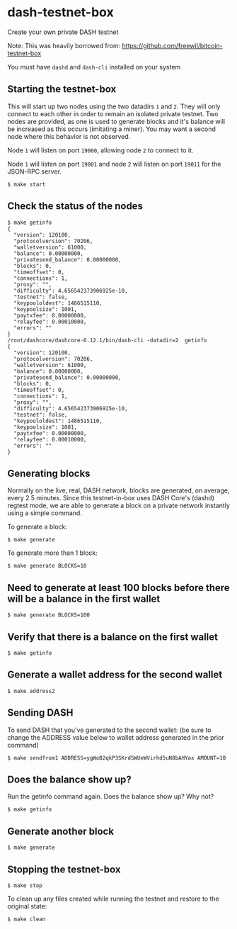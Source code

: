 # dash-testnet-box

Create your own private DASH testnet

Note: This was heavily borrowed from: https://github.com/freewil/bitcoin-testnet-box 

You must have `dashd` and `dash-cli` installed on your system

## Starting the testnet-box

This will start up two nodes using the two datadirs `1` and `2`. They
will only connect to each other in order to remain an isolated private testnet.
Two nodes are provided, as one is used to generate blocks and it's balance
will be increased as this occurs (imitating a miner). You may want a second node
where this behavior is not observed.

Node `1` will listen on port `19000`, allowing node `2` to connect to it.

Node `1` will listen on port `19001` and node `2` will listen on port `19011`
for the JSON-RPC server.


```
$ make start
```

## Check the status of the nodes

```
$ make getinfo
{
  "version": 120100,
  "protocolversion": 70206,
  "walletversion": 61000,
  "balance": 0.00000000,
  "privatesend_balance": 0.00000000,
  "blocks": 0,
  "timeoffset": 0,
  "connections": 1,
  "proxy": "",
  "difficulty": 4.656542373906925e-10,
  "testnet": false,
  "keypoololdest": 1486515110,
  "keypoolsize": 1001,
  "paytxfee": 0.00000000,
  "relayfee": 0.00010000,
  "errors": ""
}
/root/dashcore/dashcore-0.12.1/bin/dash-cli -datadir=2  getinfo
{
  "version": 120100,
  "protocolversion": 70206,
  "walletversion": 61000,
  "balance": 0.00000000,
  "privatesend_balance": 0.00000000,
  "blocks": 0,
  "timeoffset": 0,
  "connections": 1,
  "proxy": "",
  "difficulty": 4.656542373906925e-10,
  "testnet": false,
  "keypoololdest": 1486515110,
  "keypoolsize": 1001,
  "paytxfee": 0.00000000,
  "relayfee": 0.00010000,
  "errors": ""
}
```

## Generating blocks

Normally on the live, real, DASH network, blocks are generated, on average,
every 2.5 minutes. Since this testnet-in-box uses DASH Core's (dashd)
regtest mode, we are able to generate a block on a private network
instantly using a simple command.

To generate a block:

```
$ make generate
```

To generate more than 1 block:

```
$ make generate BLOCKS=10
```

## Need to generate at least 100 blocks before there will be a balance in the first wallet
```
$ make generate BLOCKS=100
```

## Verify that there is a balance on the first wallet
```
$ make getinfo
```

## Generate a wallet address for the second wallet
```
$ make address2
```

## Sending DASH
To send DASH that you've generated to the second wallet: (be sure to change the ADDRESS value below to wallet address generated in the prior command)

```
$ make sendfrom1 ADDRESS=ygWoB2qkP3SKrdSWUeWVirhd5uN8bAHYax AMOUNT=10
```

## Does the balance show up?
Run the getinfo command again. Does the balance show up? Why not?
```
$ make getinfo
```

## Generate another block
```
$ make generate
```

## Stopping the testnet-box

```
$ make stop
```

To clean up any files created while running the testnet and restore to the
original state:

```
$ make clean
```

